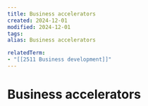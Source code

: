 ```yaml
---
title: Business accelerators
created: 2024-12-01
modified: 2024-12-01
tags: 
alias: Business accelerators

relatedTerm:
- "[[2511 Business development]]"
---
```

# Business accelerators
